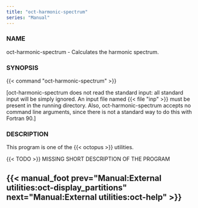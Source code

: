 ```yaml
---
title: "oct-harmonic-spectrum"
series: "Manual"
---
```



### NAME 
oct-harmonic-spectrum - Calculates the harmonic spectrum.

### SYNOPSIS 
{{< command "oct-harmonic-spectrum" >}}

[oct-harmonic-spectrum does not read the standard input: all standard
input will be simply ignored. An input file named {{< file "inp" >}} must be present in
the running directory. Also, oct-harmonic-spectrum accepts no command
line arguments, since there is not a standard way to do this with
Fortran 90.]

### DESCRIPTION 
This program is one of the {{< octopus >}} utilities.

{{< TODO >}} MISSING SHORT DESCRIPTION OF THE PROGRAM

{{< manual_foot prev="Manual:External utilities:oct-display_partitions" next="Manual:External utilities:oct-help" >}}
---------------------------------------------
